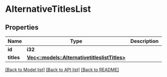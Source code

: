 # AlternativeTitlesList

## Properties

Name | Type | Description | Notes
------------ | ------------- | ------------- | -------------
**id** | **i32** |  | [optional] 
**titles** | [**Vec<::models::AlternativetitleslistTitles>**](AlternativetitleslistTitles.md) |  | [optional]

[[Back to Model list]](../README.md#documentation-for-models) [[Back to API list]](../README.md#documentation-for-api-endpoints) [[Back to README]](../README.md)

